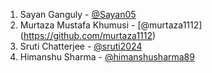 1. Sayan Ganguly - [@Sayan05](https://github.com/sayan05)
2. Murtaza Mustafa Khumusi - [@murtaza1112] (https://github.com/murtaza1112)
3. Sruti Chatterjee - [@sruti2024](https://github.com/sruti2024)
4. Himanshu Sharma - [@himanshusharma89](https://github.com/himanshusharma89)
